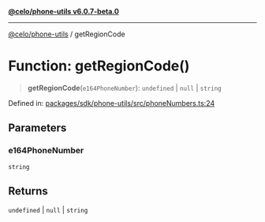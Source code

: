 [**@celo/phone-utils v6.0.7-beta.0**](../README.md)

***

[@celo/phone-utils](../globals.md) / getRegionCode

# Function: getRegionCode()

> **getRegionCode**(`e164PhoneNumber`): `undefined` \| `null` \| `string`

Defined in: [packages/sdk/phone-utils/src/phoneNumbers.ts:24](https://github.com/celo-org/developer-tooling/blob/master/packages/sdk/phone-utils/src/phoneNumbers.ts#L24)

## Parameters

### e164PhoneNumber

`string`

## Returns

`undefined` \| `null` \| `string`
